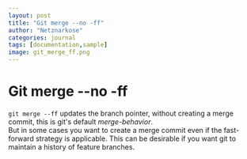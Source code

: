 ```yaml
---
layout: post
title: "Git merge --no -ff"
author: "Netznarkose"
categories: journal
tags: [documentation,sample]
image: git_merge_ff.png
---
```


# Git merge --no -ff  

`git merge --ff` updates the branch pointer, without creating a merge commit, this is git's default *merge-behavior*.  
But in some cases you want to create a merge commit even if the fast-forward strategy is applicable.
This can be desirable if you want git to maintain a history of feature branches.  
